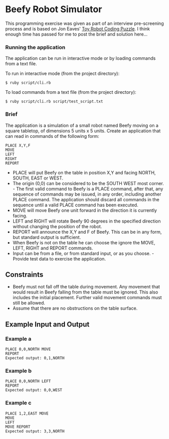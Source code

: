 Beefy Robot Simulator
=====================

This programming exercise was given as part of an interview pre-screening process and is based on Jon Eaves'
[Toy Robot Coding Puzzle](https://joneaves.wordpress.com/2014/07/21/toy-robot-coding-test/). I think enough time
has passed for me to post the brief and solution here...

### Running the application
The application can be run in interactive mode or by loading commands from a
text file.

To run in interactive mode (from the project directory):
```
$ ruby script/cli.rb
```
To load commands from a text file (from the project directory):
```
$ ruby script/cli.rb script/test_script.txt
```

### Brief
The application is a simulation of a small robot named Beefy moving on a square tabletop, of dimensions 5 units
x 5 units. Create an application that can read in commands of the following form:

```
PLACE X,Y,F 
MOVE
LEFT
RIGHT
REPORT
```

- PLACE will put Beefy on the table in position X,Y and facing NORTH, SOUTH, EAST or WEST.
- The origin (0,0) can be considered to be the SOUTH WEST most corner. - The first valid command to Beefy is a PLACE command, after that, any
sequence of commands may be issued, in any order, including another PLACE command. The application should discard all commands in the sequence until a valid PLACE command has been executed.
- MOVE will move Beefy one unit forward in the direction it is currently facing.
- LEFT and RIGHT will rotate Beefy 90 degrees in the specified direction without changing the position of the robot.
- REPORT will announce the X,Y and F of Beefy. This can be in any form, but standard output is sufficient.
- When Beefy is not on the table he can choose the ignore the MOVE, LEFT, RIGHT and REPORT commands.
- Input can be from a file, or from standard input, or as you choose. - Provide test data to exercise the application.


Constraints
-----------

- Beefy must not fall off the table during movement. Any movement that would result in Beefy falling from the table must be ignored. This also includes the initial placement. Further valid movement commands must still be allowed.
- Assume that there are no obstructions on the table surface.


Example Input and Output
------------------------

### Example a

```
PLACE 0,0,NORTH MOVE
REPORT
Expected output: 0,1,NORTH
```

### Example b

```
PLACE 0,0,NORTH LEFT
REPORT
Expected output: 0,0,WEST
```

### Example c

```
PLACE 1,2,EAST MOVE
MOVE
LEFT
MOVE REPORT
Expected output: 3,3,NORTH
```

